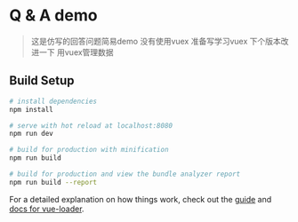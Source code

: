 # Q & A demo

> 这是仿写的回答问题简易demo 没有使用vuex 
> 准备写学习vuex 下个版本改进一下 用vuex管理数据

## Build Setup

``` bash
# install dependencies
npm install

# serve with hot reload at localhost:8080
npm run dev

# build for production with minification
npm run build

# build for production and view the bundle analyzer report
npm run build --report
```

For a detailed explanation on how things work, check out the [guide](http://vuejs-templates.github.io/webpack/) and [docs for vue-loader](http://vuejs.github.io/vue-loader).

